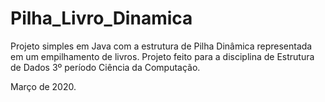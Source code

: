 # Pilha_Livro_Dinamica
Projeto simples em Java com a estrutura de Pilha Dinâmica representada em um empilhamento de livros. 
Projeto feito para a disciplina de Estrutura de Dados 3º período Ciência da Computação. 

Março de 2020.
